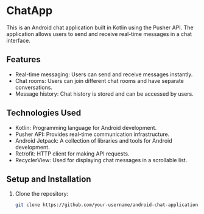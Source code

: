 # ChatApp

This is an Android chat application built in Kotlin using the Pusher API. The application allows users to send and receive real-time messages in a chat interface.

## Features

- Real-time messaging: Users can send and receive messages instantly.
- Chat rooms: Users can join different chat rooms and have separate conversations.
- Message history: Chat history is stored and can be accessed by users.

## Technologies Used

- Kotlin: Programming language for Android development.
- Pusher API: Provides real-time communication infrastructure.
- Android Jetpack: A collection of libraries and tools for Android development.
- Retrofit: HTTP client for making API requests.
- RecyclerView: Used for displaying chat messages in a scrollable list.

## Setup and Installation

1. Clone the repository:

   ```bash
   git clone https://github.com/your-username/android-chat-application.git
